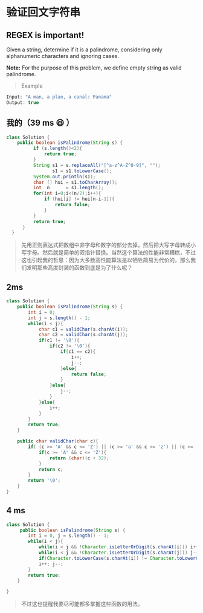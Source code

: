 
# 验证回文字符串
## REGEX is important!
Given a string, determine if it is a palindrome, considering only alphanumeric characters and ignoring cases.

**Note:** For the purpose of this problem, we define empty string as valid palindrome.

> Example

``` java
Input: "A man, a plan, a canal: Panama"
Output: true
```

## 我的（39 ms 😆 ）


```java
class Solution {
	public boolean isPalindrome(String s) {
		  if (s.length()<2){
			  return true;
		  }
		  String s1 = s.replaceAll("[^a-z^A-Z^0-9]", "");
		         s1 = s1.toLowerCase();
		  System.out.println(s1);
		  char [] hui = s1.toCharArray();
		  int  n      = s1.length();
		  for(int i=0;i<(n/2);i++){
			  if (hui[i] != hui[n-i-1]){
				  return false;
			  }
		  }
		  return true;
	  }
  }
```
> 先用正则表达式把数组中非字母和数字的部分去掉，然后把大写字母转成小写字母。然后就是简单的双指针替换。当然这个算法的性能非常糟糕，不过这也引起我的哲思：因为大多数高性能算法是以牺牲简易为代价的，那么我们发明那些高度封装的函数到底是为了什么呢？

## 2ms

```java
class Solution {
    public boolean isPalindrome(String s) {
        int i = 0;
        int j = s.length() - 1;
        while(i < j){
            char c1 = validChar(s.charAt(i));
            char c2 = validChar(s.charAt(j));
            if(c1 != '\0'){
                if(c2 != '\0'){              
                    if(c1 == c2){
                        i++;
                        j--;
                    }else{
                        return false;
                    }
                }else{
                    j--;
                }
            }else{
                i++;
            }
        }
        return true;
    }

    public char validChar(char c){
        if( (c >= 'A' && c <= 'Z') || (c >= 'a' && c <= 'z') || (c >= '0' && c <= '9')){
            if(c >= 'A' && c <= 'Z'){
                return (char)(c + 32);
            }
            return c;
        }
        return '\0';
    }
}
```
## 4 ms

```java
class Solution {
     public boolean isPalindrome(String s) {
        int i = 0, j = s.length() - 1;
        while(i < j){
            while(i < j && !Character.isLetterOrDigit(s.charAt(i))) i++;
            while(i < j && !Character.isLetterOrDigit(s.charAt(j))) j--;
            if(Character.toLowerCase(s.charAt(i)) != Character.toLowerCase(s.charAt(j))) return false;
            i++; j--;
        }
        return true;
    }

}
```

> 不过这也提醒我要尽可能都多掌握这些函数的用法。